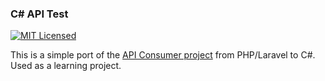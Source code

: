 ﻿### C# API Test
[![MIT Licensed](https://img.shields.io/badge/license-MIT-brightgreen.svg?style=flat-square)](LICENSE.md)

This is a simple port of the [API Consumer project](https://github.com/mpemburn/api-consumer) from PHP/Laravel to C#.  Used as a learning project.

